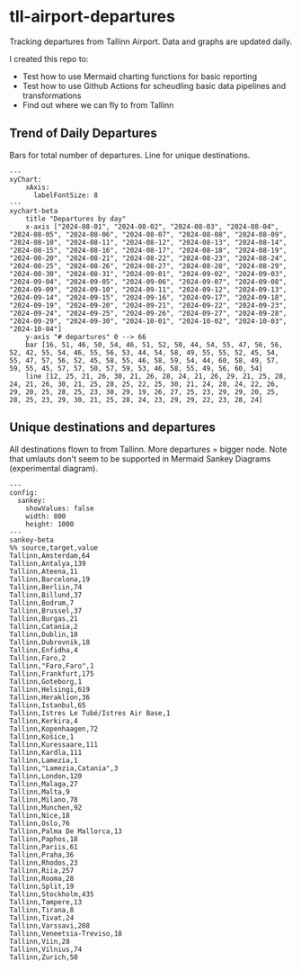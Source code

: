 # tll-airport-departures

Tracking departures from Tallinn Airport. Data and graphs are updated daily.

I created this repo to:
- Test how to use Mermaid charting functions for basic reporting
- Test how to use Github Actions for scheudling basic data pipelines and transformations
- Find out where we can fly to from Tallinn

## Trend of Daily Departures

Bars for total number of departures. Line for unique destinations.

```mermaid
---
xyChart:
    xAxis:
      labelFontSize: 8
---
xychart-beta
    title "Departures by day"
    x-axis ["2024-08-01", "2024-08-02", "2024-08-03", "2024-08-04", "2024-08-05", "2024-08-06", "2024-08-07", "2024-08-08", "2024-08-09", "2024-08-10", "2024-08-11", "2024-08-12", "2024-08-13", "2024-08-14", "2024-08-15", "2024-08-16", "2024-08-17", "2024-08-18", "2024-08-19", "2024-08-20", "2024-08-21", "2024-08-22", "2024-08-23", "2024-08-24", "2024-08-25", "2024-08-26", "2024-08-27", "2024-08-28", "2024-08-29", "2024-08-30", "2024-08-31", "2024-09-01", "2024-09-02", "2024-09-03", "2024-09-04", "2024-09-05", "2024-09-06", "2024-09-07", "2024-09-08", "2024-09-09", "2024-09-10", "2024-09-11", "2024-09-12", "2024-09-13", "2024-09-14", "2024-09-15", "2024-09-16", "2024-09-17", "2024-09-18", "2024-09-19", "2024-09-20", "2024-09-21", "2024-09-22", "2024-09-23", "2024-09-24", "2024-09-25", "2024-09-26", "2024-09-27", "2024-09-28", "2024-09-29", "2024-09-30", "2024-10-01", "2024-10-02", "2024-10-03", "2024-10-04"]
    y-axis "# departures" 0 --> 66
    bar [16, 51, 46, 50, 54, 46, 51, 52, 50, 44, 54, 55, 47, 56, 56, 52, 42, 55, 54, 46, 55, 56, 53, 44, 54, 58, 49, 55, 55, 52, 45, 54, 55, 47, 57, 56, 52, 45, 58, 55, 46, 58, 59, 54, 44, 60, 58, 49, 57, 59, 55, 45, 57, 57, 50, 57, 59, 53, 46, 58, 55, 49, 56, 60, 54]
    line [12, 25, 21, 26, 30, 21, 26, 28, 24, 21, 26, 29, 21, 25, 28, 24, 21, 26, 30, 21, 25, 28, 25, 22, 25, 30, 21, 24, 28, 24, 22, 26, 29, 20, 25, 28, 25, 23, 30, 29, 19, 26, 27, 25, 23, 29, 29, 20, 25, 28, 25, 23, 29, 30, 21, 25, 28, 24, 23, 29, 29, 22, 23, 28, 24]
```


## Unique destinations and departures

All destinations flown to from Tallinn. More departures = bigger node.
Note that umlauts don't seem to be supported in Mermaid Sankey Diagrams (experimental diagram).

```mermaid
---
config:
  sankey:
    showValues: false
    width: 800
    height: 1000
---
sankey-beta
%% source,target,value
Tallinn,Amsterdam,64
Tallinn,Antalya,139
Tallinn,Ateena,11
Tallinn,Barcelona,19
Tallinn,Berliin,74
Tallinn,Billund,37
Tallinn,Bodrum,7
Tallinn,Brussel,37
Tallinn,Burgas,21
Tallinn,Catania,2
Tallinn,Dublin,18
Tallinn,Dubrovnik,18
Tallinn,Enfidha,4
Tallinn,Faro,2
Tallinn,"Faro,Faro",1
Tallinn,Frankfurt,175
Tallinn,Goteborg,1
Tallinn,Helsingi,619
Tallinn,Heraklion,36
Tallinn,Istanbul,65
Tallinn,Istres Le Tubé/Istres Air Base,1
Tallinn,Kerkira,4
Tallinn,Kopenhaagen,72
Tallinn,Košice,1
Tallinn,Kuressaare,111
Tallinn,Kardla,111
Tallinn,Lamezia,1
Tallinn,"Lamezia,Catania",3
Tallinn,London,120
Tallinn,Malaga,27
Tallinn,Malta,9
Tallinn,Milano,78
Tallinn,Munchen,92
Tallinn,Nice,18
Tallinn,Oslo,76
Tallinn,Palma De Mallorca,13
Tallinn,Paphos,18
Tallinn,Pariis,61
Tallinn,Praha,36
Tallinn,Rhodos,23
Tallinn,Riia,257
Tallinn,Rooma,28
Tallinn,Split,19
Tallinn,Stockholm,435
Tallinn,Tampere,13
Tallinn,Tirana,8
Tallinn,Tivat,24
Tallinn,Varssavi,208
Tallinn,Veneetsia-Treviso,18
Tallinn,Viin,28
Tallinn,Vilnius,74
Tallinn,Zurich,50


```
